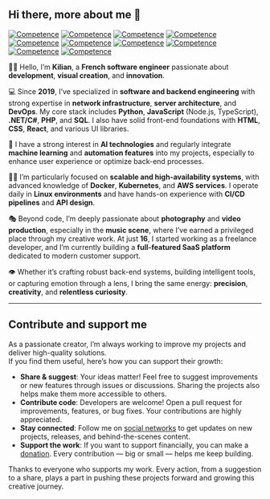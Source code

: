 ## Hi there, more about me 👋

[![Competence](https://img.shields.io/badge/JavaScript-grey?logo=javascript)]()
[![Competence](https://img.shields.io/badge/C%23-grey?logo=csharp)]()
[![Competence](https://img.shields.io/badge/PHP-grey?logo=php)]()
[![Competence](https://img.shields.io/badge/HTML-grey?logo=html5)]()
[![Competence](https://img.shields.io/badge/CSS-grey?logo=css3)]()
[![Competence](https://img.shields.io/badge/Node.js-grey?logo=node.js)]()
[![Competence](https://img.shields.io/badge/MySQL-grey?logo=mysql)]()
[![Competence](https://img.shields.io/badge/Docker-grey?logo=docker)]()
[![Competence](https://img.shields.io/badge/Kubernetes-grey?logo=kubernetes)]()
[![Competence](https://img.shields.io/badge/Linux-grey?logo=linux)]()

🙋‍♂️ Hello, I’m **Kilian**, a **French software engineer** passionate about **development**, **visual creation**, and **innovation**.

💻 Since **2019**, I’ve specialized in **software and backend engineering** with strong expertise in **network infrastructure**, **server architecture**, and **DevOps**. My core stack includes **Python**, **JavaScript** (Node.js, TypeScript), **.NET/C#**, **PHP**, and **SQL**. I also have solid front-end foundations with **HTML**, **CSS**, **React**, and various UI libraries.

🤖 I have a strong interest in **AI technologies** and regularly integrate **machine learning** and **automation features** into my projects, especially to enhance user experience or optimize back-end processes.

👷‍♂️ I’m particularly focused on **scalable and high-availability systems**, with advanced knowledge of **Docker**, **Kubernetes**, and **AWS services**. I operate daily in **Linux environments** and have hands-on experience with **CI/CD pipelines** and **API design**.

🎭 Beyond code, I’m deeply passionate about **photography** and **video production**, especially in the **music scene**, where I’ve earned a privileged place through my creative work. At just **16**, I started working as a freelance developer, and I’m currently building a **full-featured SaaS platform** dedicated to modern customer support.

👁️ Whether it’s crafting robust back-end systems, building intelligent tools, or capturing emotion through a lens, I bring the same energy: **precision**, **creativity**, and **relentless curiosity**.

---

## Contribute and support me

As a passionate creator, I’m always working to improve my projects and deliver high-quality solutions.  
If you find them useful, here’s how you can support their growth:

- **Share & suggest**: Your ideas matter! Feel free to suggest improvements or new features through issues or discussions. Sharing the projects also helps make them more accessible to others.
- **Contribute code**: Developers are welcome! Open a pull request for improvements, features, or bug fixes. Your contributions are highly appreciated.
- **Stay connected**: Follow me on [social networks](https://linktr.ee/SeeByKilian) to get updates on new projects, releases, and behind-the-scenes content.
- **Support the work**: If you want to support financially, you can make a [donation](https://streamlabs.com/SeeByKilian/tip). Every contribution — big or small — helps me keep building.

Thanks to everyone who supports my work. Every action, from a suggestion to a share, plays a part in pushing these projects forward and growing this creative journey.